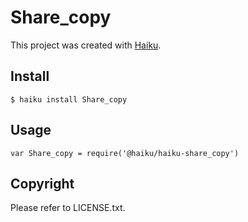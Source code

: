 # Share_copy

This project was created with [Haiku](https://haiku.ai).

## Install

```
$ haiku install Share_copy
```

## Usage

```
var Share_copy = require('@haiku/haiku-share_copy')
```

## Copyright

Please refer to LICENSE.txt.